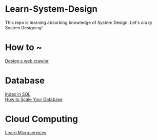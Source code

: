 # Learn-System-Design
This repo is learning absorbing knowledge of System Design. Let's crazy System Designing!

# How to ~
[Design a web crawler](https://github.com/donnemartin/system-design-primer/blob/master/solutions/system_design/web_crawler/README.md)   

# Database  
[Index in SQL](https://stackoverflow.com/questions/2955459/what-is-an-index-in-sql)   
[How to Scale Your Database](http://realscale.cloud66.com/database-server-scaling-strategies/)

# Cloud Computing  
[Learn Microservices](https://github.com/PerrySong/LearnMicroservices)
